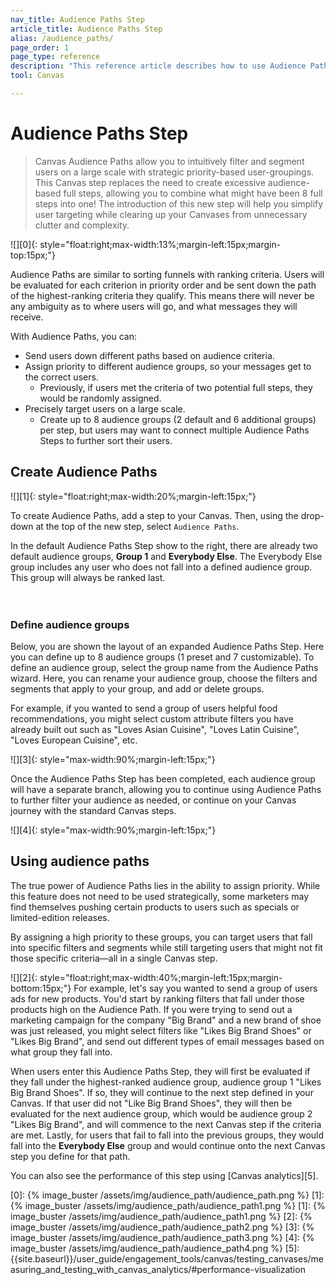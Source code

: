 ```yaml
---
nav_title: Audience Paths Step
article_title: Audience Paths Step
alias: /audience_paths/
page_order: 1
page_type: reference
description: "This reference article describes how to use Audience Paths in your Canvas to intuitively filter and segment users on a large scale with strategic priority-based user-groupings."
tool: Canvas

---
```


# Audience Paths Step

> Canvas Audience Paths allow you to intuitively filter and segment users on a large scale with strategic priority-based user-groupings. This Canvas step replaces the need to create excessive audience-based full steps, allowing you to combine what might have been 8 full steps into one! The introduction of this new step will help you simplify user targeting while clearing up your Canvases from unnecessary clutter and complexity. 

![][0]{: style="float:right;max-width:13%;margin-left:15px;margin-top:15px;"}

Audience Paths are similar to sorting funnels with ranking criteria. Users will be evaluated for each criterion in priority order and be sent down the path of the highest-ranking criteria they qualify. This means there will never be any ambiguity as to where users will go, and what messages they will receive. 

With Audience Paths, you can:

- Send users down different paths based on audience criteria.
- Assign priority to different audience groups, so your messages get to the correct users. 
  - Previously, if users met the criteria of two potential full steps, they would be randomly assigned. 
- Precisely target users on a large scale.
  - Create up to 8 audience groups (2 default and 6 additional groups) per step, but users may want to connect multiple Audience Paths Steps to further sort their users. 

## Create Audience Paths

![][1]{: style="float:right;max-width:20%;margin-left:15px;"}

To create Audience Paths, add a step to your Canvas. Then, using the drop-down at the top of the new step, select `Audience Paths`.

In the default Audience Paths Step show to the right, there are already two default audience groups, **Group 1** and **Everybody Else**. The Everybody Else group includes any user who does not fall into a defined audience group. This group will always be ranked last.
<br><br><br>

### Define audience groups

Below, you are shown the layout of an expanded Audience Paths Step. Here you can define up to 8 audience groups (1 preset and 7 customizable). To define an audience group, select the group name from the Audience Paths wizard. Here, you can rename your audience group, choose the filters and segments that apply to your group, and add or delete groups.

For example, if you wanted to send a group of users helpful food recommendations, you might select custom attribute filters you have already built out such as "Loves Asian Cuisine", "Loves Latin Cuisine", "Loves European Cuisine", etc. 

![][3]{: style="max-width:90%;margin-left:15px;"}

Once the Audience Paths Step has been completed, each audience group will have a separate branch, allowing you to continue using Audience Paths to further filter your audience as needed, or continue on your Canvas journey with the standard Canvas steps. 

![][4]{: style="max-width:90%;margin-left:15px;"}

## Using audience paths

The true power of Audience Paths lies in the ability to assign priority. While this feature does not need to be used strategically, some marketers may find themselves pushing certain products to users such as specials or limited-edition releases. 

By assigning a high priority to these groups, you can target users that fall into specific filters and segments while still targeting users that might not fit those specific criteria—all in a single Canvas step.

![][2]{: style="float:right;max-width:40%;margin-left:15px;margin-bottom:15px;"}
For example, let's say you wanted to send a group of users ads for new products. You'd start by ranking filters that fall under those products high on the Audience Path. If you were trying to send out a marketing campaign for the company "Big Brand" and a new brand of shoe was just released, you might select filters like "Likes Big Brand Shoes" or "Likes Big Brand", and send out different types of email messages based on what group they fall into. 

When users enter this Audience Paths Step, they will first be evaluated if they fall under the highest-ranked audience group, audience group 1 "Likes Big Brand Shoes". If so, they will continue to the next step defined in your Canvas. If that user did not "Like Big Brand Shoes", they will then be evaluated for the next audience group, which would be audience group 2 "Likes Big Brand", and will commence to the next Canvas step if the criteria are met. Lastly, for users that fail to fall into the previous groups, they would fall into the **Everybody Else** group and would continue onto the next Canvas step you define for that path.

You can also see the performance of this step using [Canvas analytics][5].

[0]: {% image_buster /assets/img/audience_path/audience_path.png %}
[1]: {% image_buster /assets/img/audience_path/audience_path1.png %}
[1]: {% image_buster /assets/img/audience_path/audience_path1.png %}
[2]: {% image_buster /assets/img/audience_path/audience_path2.png %}
[3]: {% image_buster /assets/img/audience_path/audience_path3.png %}
[4]: {% image_buster /assets/img/audience_path/audience_path4.png %}
[5]: {{site.baseurl}}/user_guide/engagement_tools/canvas/testing_canvases/measuring_and_testing_with_canvas_analytics/#performance-visualization